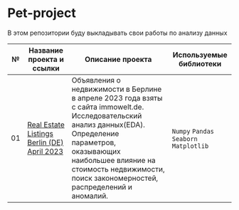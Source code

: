 # Pet-project
В этом репозитории буду выкладывать свои работы по анализу данных

| №  | Название проекта и ссылки     | Описание проекта     | **Используемые библиотеки**     |
| -- | -------------------- | ---------------------- |----------------------------|
| 01 | [Real Estate Listings Berlin (DE) April 2023](...) | Объявления о недвижимости в Берлине в апреле 2023 года взяты с сайта immowelt.de. Исследовательский анализ данных(EDA).  Определение параметров, оказывающих наибольшее влияние на стоимость недвижимости, поиск закономерностей, распределений и аномалий.  | `Numpy` `Pandas` `Seaborn` `Matplotlib` |
